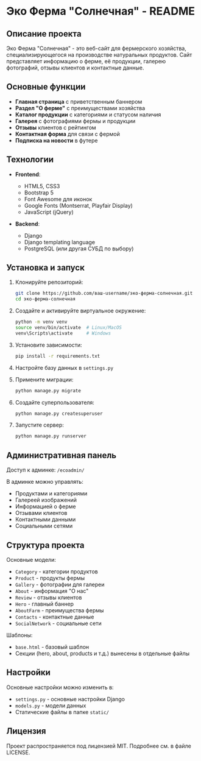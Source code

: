 # Эко Ферма "Солнечная" - README

## Описание проекта

Эко Ферма "Солнечная" - это веб-сайт для фермерского хозяйства, специализирующегося на производстве натуральных продуктов. Сайт представляет информацию о ферме, её продукции, галерею фотографий, отзывы клиентов и контактные данные.

## Основные функции

- **Главная страница** с приветственным баннером
- **Раздел "О ферме"** с преимуществами хозяйства
- **Каталог продукции** с категориями и статусом наличия
- **Галерея** с фотографиями фермы и продукции
- **Отзывы** клиентов с рейтингом
- **Контактная форма** для связи с фермой
- **Подписка на новости** в футере

## Технологии

- **Frontend**:
  - HTML5, CSS3
  - Bootstrap 5
  - Font Awesome для иконок
  - Google Fonts (Montserrat, Playfair Display)
  - JavaScript (jQuery)

- **Backend**:
  - Django
  - Django templating language
  - PostgreSQL (или другая СУБД по выбору)

## Установка и запуск

1. Клонируйте репозиторий:
   ```bash
   git clone https://github.com/ваш-username/эко-ферма-солнечная.git
   cd эко-ферма-солнечная
   ```

2. Создайте и активируйте виртуальное окружение:
   ```bash
   python -m venv venv
   source venv/bin/activate  # Linux/MacOS
   venv\Scripts\activate     # Windows
   ```

3. Установите зависимости:
   ```bash
   pip install -r requirements.txt
   ```

4. Настройте базу данных в `settings.py`

5. Примените миграции:
   ```bash
   python manage.py migrate
   ```

6. Создайте суперпользователя:
   ```bash
   python manage.py createsuperuser
   ```

7. Запустите сервер:
   ```bash
   python manage.py runserver
   ```

## Административная панель

Доступ к админке: `/ecoadmin/`

В админке можно управлять:
- Продуктами и категориями
- Галереей изображений
- Информацией о ферме
- Отзывами клиентов
- Контактными данными
- Социальными сетями

## Структура проекта

Основные модели:
- `Category` - категории продуктов
- `Product` - продукты фермы
- `Gallery` - фотографии для галереи
- `About` - информация "О нас"
- `Review` - отзывы клиентов
- `Hero` - главный баннер
- `AboutFarm` - преимущества фермы
- `Contacts` - контактные данные
- `SocialNetwork` - социальные сети

Шаблоны:
- `base.html` - базовый шаблон
- Секции (hero, about, products и т.д.) вынесены в отдельные файлы

## Настройки

Основные настройки можно изменить в:
- `settings.py` - основные настройки Django
- `models.py` - модели данных
- Статические файлы в папке `static/`

## Лицензия

Проект распространяется под лицензией MIT. Подробнее см. в файле LICENSE.